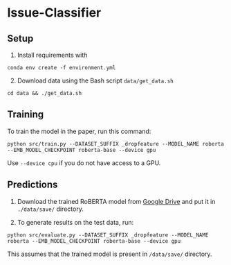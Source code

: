 # Issue-Classifier

## Setup

1. Install requirements with
```setup
conda env create -f environment.yml
```
2. Download data using the Bash script `data/get_data.sh`
```
cd data && ./get_data.sh
```

## Training

To train the model in the paper, run this command:

```train
python src/train.py --DATASET_SUFFIX _dropfeature --MODEL_NAME roberta --EMB_MODEL_CHECKPOINT roberta-base --device gpu
```
Use `--device cpu` if you do not have access to a GPU.

## Predictions

1. Download the trained RoBERTA model from [Google Drive](https://drive.google.com/file/d/1YN70CEIWWidRmqvwPgUGECtVy4NjayIy/view?usp=sharing) and put it in `./data/save/` directory.

2. To generate results on the test data, run:

```predictions
python src/evaluate.py --DATASET_SUFFIX _dropfeature --MODEL_NAME roberta --EMB_MODEL_CHECKPOINT roberta-base --device gpu
```

This assumes that the trained model is present in `/data/save/` directory.
